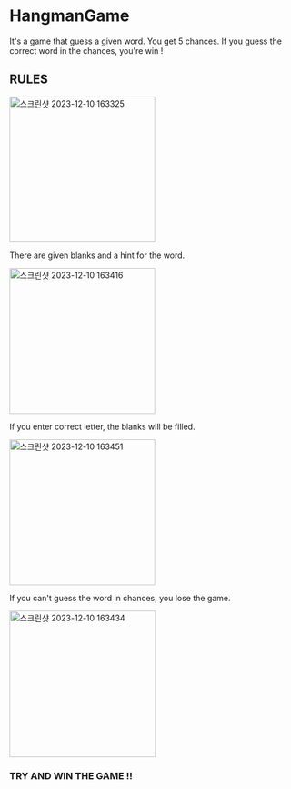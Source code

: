 # HangmanGame

It's a game that guess a given word.
You get 5 chances.
If you guess the correct word in the chances, you're win !

## RULES
<img width="256" alt="스크린샷 2023-12-10 163325" src="https://github.com/MinHJO/Hangman/assets/144125506/bb36f75f-ea4c-4ee5-a015-0351d53a49c3">

There are given blanks and a hint for the word.

<img width="256" alt="스크린샷 2023-12-10 163416" src="https://github.com/MinHJO/Hangman/assets/144125506/b81c1c9d-1b7a-4b4e-b753-7e6728d7b477">

If you enter correct letter, the blanks will be filled.

<img width="256" alt="스크린샷 2023-12-10 163451" src="https://github.com/MinHJO/Hangman/assets/144125506/16e9fa00-4ffd-430b-9945-47173cefe89d">

If you can't guess the word in chances, you lose the game.

<img width="257" alt="스크린샷 2023-12-10 163434" src="https://github.com/MinHJO/Hangman/assets/144125506/a19896b6-5c42-47cd-bdd0-140a40a42234">

### TRY AND WIN THE GAME !!